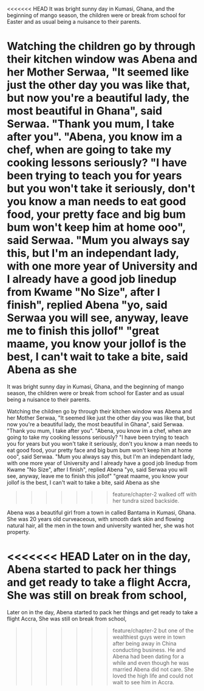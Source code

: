 <<<<<<< HEAD
It was bright sunny day in Kumasi, Ghana, and the beginning of mango season, the children were or break from school
for Easter and as usual being a nuisance to their parents.

Watching the children go by through their kitchen window was Abena and her Mother Serwaa, "It seemed like just the
other day you was like that, but now you're a beautiful lady, the most beautiful in Ghana", said Serwaa. "Thank you mum,
I take after you".
"Abena, you know im a chef, when are going to take my cooking lessons seriously? "I have been trying to teach you for
years but you won't take it seriously, don't you know a man needs to eat good food, your pretty face and big bum bum
won't keep him at home ooo", said Serwaa.
"Mum you always say this, but I'm an independant lady, with one more year of University and I already have a good
job linedup from Kwame "No Size", after I finish", replied Abena "yo, said Serwaa you will see, anyway, leave me to
finish this jollof" "great maame, you know your jollof is the best, I can't wait to take a bite, said Abena as she
=======

It was bright sunny day in Kumasi, Ghana, and the beginning of mango season, the children were or break from school 
for Easter and as usual being a nuisance to their parents.

Watching the children go by through their kitchen window was Abena and her Mother Serwaa, "It seemed like just the 
other day you was like that, but now you're a beautiful lady, the most beautiful in Ghana", said Serwaa. "Thank you mum,
I take after you".
"Abena, you know im a chef, when are going to take my cooking lessons seriously? "I have been trying to teach you for 
years but you won't take it seriously, don't you know a man needs to eat good food, your pretty face and big bum bum
won't keep him at home ooo", said Serwaa.
"Mum you always say this, but I'm an independant lady, with one more year of University and I already have a good
job linedup from Kwame "No Size", after I finish", replied Abena "yo, said Serwaa you will see, anyway, leave me to 
finish this jollof" "great maame, you know your jollof is the best, I can't wait to take a bite, said Abena as she 
>>>>>>> feature/chapter-2
walked off with her tundra sized backside.

Abena was a beautiful girl from a town in called Bantama in Kumasi, Ghana. She was 20 years old curveaceous, with smooth
dark skin and flowing natural hair, all the men in the town and university wanted her, she was hot property.

<<<<<<< HEAD
Later on in the day, Abena started to pack her things and get ready to take a flight Accra, She was still on break from school,
=======
Later on in the day, Abena started to pack her things and get ready to take a flight Accra, She was still on break from school, 
>>>>>>> feature/chapter-2
but one of the wealthiest guys were in town after being away in China conducting business. He and Abena had been dating for a
while and even though he was married Abena did not care. She loved the high life and could not wait to see him in Accra.
